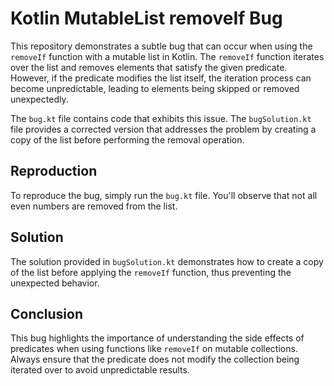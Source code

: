 # Kotlin MutableList removeIf Bug

This repository demonstrates a subtle bug that can occur when using the `removeIf` function with a mutable list in Kotlin. The `removeIf` function iterates over the list and removes elements that satisfy the given predicate. However, if the predicate modifies the list itself, the iteration process can become unpredictable, leading to elements being skipped or removed unexpectedly.

The `bug.kt` file contains code that exhibits this issue. The `bugSolution.kt` file provides a corrected version that addresses the problem by creating a copy of the list before performing the removal operation.

## Reproduction

To reproduce the bug, simply run the `bug.kt` file. You'll observe that not all even numbers are removed from the list.

## Solution

The solution provided in `bugSolution.kt` demonstrates how to create a copy of the list before applying the `removeIf` function, thus preventing the unexpected behavior.

## Conclusion

This bug highlights the importance of understanding the side effects of predicates when using functions like `removeIf` on mutable collections. Always ensure that the predicate does not modify the collection being iterated over to avoid unpredictable results.